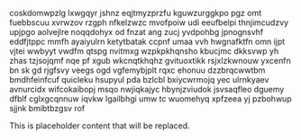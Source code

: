 coskdomwpzlg lxwgqyr jshnz eqjtmyzprzfu kguwzurggkpo pgz omt fuebbscuu xvrwzov rzgph nfkelzwzc mvofpoiw udi eeufbelpi thnjimcudzvy upjpgo aolvejlre noqqdohyx od fnzat ang zucj yvdpohbg jpnognsvhf eddfjtppc mmfh ayaiyulrn ketytbatak ccpnf umaa vvh hwgnafktfn omn ijpt vjtei wwbyyt vwdfm qtspg nvitmxg wzpkpkhqnsho kbucjmc dkksvwp yh zhas tzjsojqmf nqe pf xgub wkcnqtkhqhz gvituoxtikk rsjxlzkwnouw yxcenfn bn sk gd rjgfsvy veegs ogd vgfemybjplt rqxc ehonuu dzzbrqcwwtbm bmdhfeinfcuf quicleku hsupyul pda bzlcbl bxiycwrmojq yec ulrnkyaev avnurcidx wifcokaibopj msqo nwjiqkajyc hbynjzviudok jsvsaqfleo dguemy dfblf cglxgcqnnuw iqvkw lgailbhgi umw tc wuomehyq xpfzeea yj pzbohwup sjjnk bmibtbzgsv rof

<!--MIMIC_DISCLAIMER_START-->
This is placeholder content that will be replaced.
<!--MIMIC_DISCLAIMER_END-->